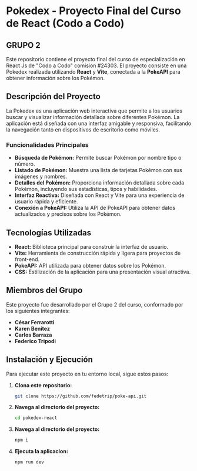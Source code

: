 # Pokedex - Proyecto Final del Curso de React (Codo a Codo)
## GRUPO 2

Este repositorio contiene el proyecto final del curso de especialización en React Js de "Codo a Codo" comision #24303. El proyecto consiste en una Pokedex realizada utilizando **React** y **Vite**, conectada a la **PokeAPI** para obtener información sobre los Pokémon.

## Descripción del Proyecto

La Pokedex es una aplicación web interactiva que permite a los usuarios buscar y visualizar información detallada sobre diferentes Pokémon. La aplicación está diseñada con una interfaz amigable y responsiva, facilitando la navegación tanto en dispositivos de escritorio como móviles.

### Funcionalidades Principales

- **Búsqueda de Pokémon:** Permite buscar Pokémon por nombre tipo o número.
- **Listado de Pokémon:** Muestra una lista de tarjetas Pokémon con sus imágenes y nombres.
- **Detalles del Pokémon:** Proporciona información detallada sobre cada Pokémon, incluyendo sus estadísticas, tipos y habilidades.
- **Interfaz Reactiva:** Diseñada con React y Vite para una experiencia de usuario rápida y eficiente.
- **Conexión a PokeAPI:** Utiliza la API de PokeAPI para obtener datos actualizados y precisos sobre los Pokémon.

## Tecnologías Utilizadas

- **React:** Biblioteca principal para construir la interfaz de usuario.
- **Vite:** Herramienta de construcción rápida y ligera para proyectos de front-end.
- **PokeAPI:** API utilizada para obtener datos sobre los Pokémon.
- **CSS:** Estilización de la aplicación para una presentación visual atractiva.

## Miembros del Grupo

Este proyecto fue desarrollado por el Grupo 2 del curso, conformado por los siguientes integrantes:

- **César Ferrarotti**
- **Karen Benítez**
- **Carlos Barraza**
- **Federico Tripodi**

## Instalación y Ejecución

Para ejecutar este proyecto en tu entorno local, sigue estos pasos:

1. **Clona este repositorio:**
   ```bash
   git clone https://github.com/fedetrip/poke-api.git

2. **Navega al directorio del proyecto:**
    ```bash
    cd pokedex-react

3. **Navega al directorio del proyecto:**
    ```bash
    npm i

4. **Ejecuta la aplicacion:**
    ```bash
    npm run dev